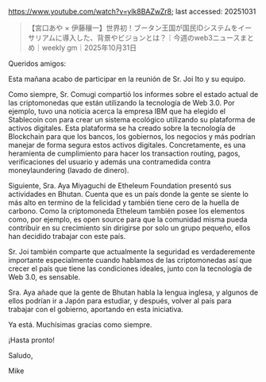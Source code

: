 https://www.youtube.com/watch?v=ylk8BAZwZr8; last accessed: 20251031

> 【宮口あや × 伊藤穰一】世界初！ブータン王国が国民IDシステムをイーサリアムに導入した、背景やビジョンとは？｜今週のweb3ニュースまとめ｜weekly gm｜2025年10月31日

Queridos amigos:

Esta mañana acabo de participar en la reunión de Sr. Joi Ito y su equipo.

Como siempre, Sr. Comugi compartió los informes sobre el estado actual de las criptomonedas que están utilizando la tecnología de Web 3.0. Por ejemplo, tuvo una noticia acerca la empresa IBM que ha elegido el Stablecoin con para crear un sistema ecológico utilizando su plataforma de activos digitales. Esta plataforma se ha creado sobre la tecnología de Blockchain para que los bancos, los gobiernos, los negocios y más podrían manejar de forma segura estos activos digitales. Concretamente, es una heramienta de cumplimiento para hacer los transaction routing, pagos, verificaciones del usuario y además una contramedida contra moneylaundering (lavado de dinero).

Siguiente, Sra. Aya Miyaguchi de Etheleum Foundation presentó sus actividades en Bhutan. Cuenta que es un país donde la gente se siente lo más alto en termino de la felicidad y también tiene cero de la huella de carbono. Como la criptomoneda Etheleum también posee los elementos como, por ejemplo, es open source para que la comunidad misma pueda contribuir en su crecimiento sin dirigirse por solo un grupo pequeño, ellos han decidido trabajar con este país. 

Sr. Joi también comparte que actualmente la seguridad es verdaderemente importante especialmente cuando hablamos de las criptomonedas así que crecer el país que tiene las condiciones ideales, junto con la tecnología de Web 3.0, es sensable.

Sra. Aya añade que la gente de Bhutan habla la lengua inglesa, y algunos de ellos podrían ir a Japón para estudiar, y después, volver al país para trabajar con el gobierno, aportando en esta iniciativa.

Ya está. Muchísimas gracias como siempre.

¡Hasta pronto!

Saludo,

Mike 
